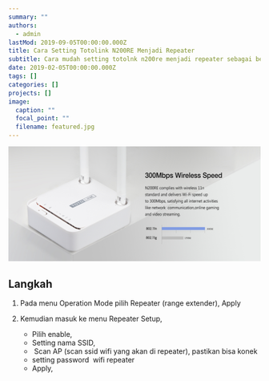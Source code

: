 ```yaml
---
summary: ""
authors:
  - admin
lastMod: 2019-09-05T00:00:00.000Z
title: Cara Setting Totolink N200RE Menjadi Repeater
subtitle: Cara mudah setting totolnk n200re menjadi repeater sebagai berikut
date: 2019-02-05T00:00:00.000Z
tags: []
categories: []
projects: []
image:
  caption: ""
  focal_point: ""
  filename: featured.jpg
---
```

![png](index_1_0.jpg)

## Langkah

<!--StartFragment-->

1. Pada menu Operation Mode pilih Repeater (range extender), Apply
2. Kemudian masuk ke menu Repeater Setup,

   * Pilih enable, 
   * Setting nama SSID, 
   *  Scan AP (scan ssid wifi yang akan di repeater), pastikan bisa konek
   * setting password  wifi repeater
   * Apply,

<!--EndFragment-->